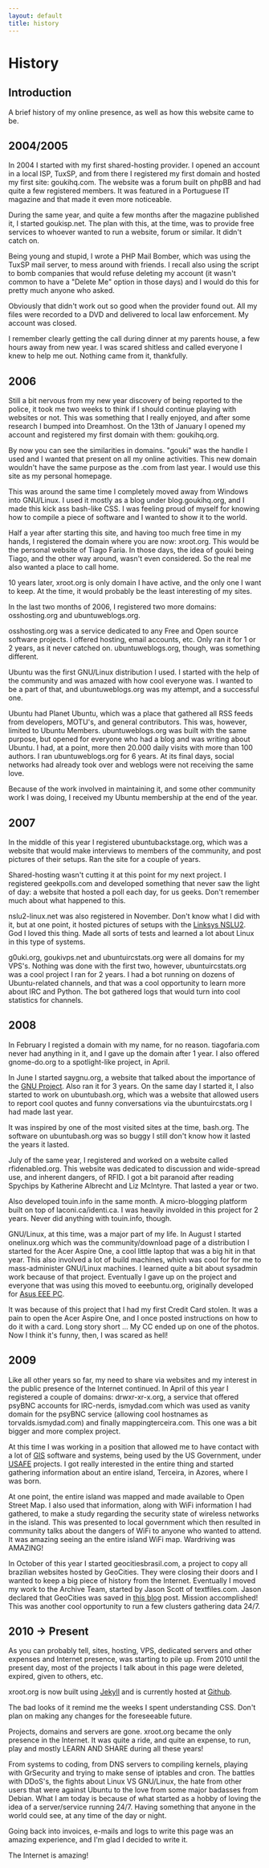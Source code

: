 ```yaml
---
layout: default
title: history
---
```


# History

## Introduction

A brief history of my online presence, as well as how this website came to be.

## 2004/2005

In 2004 I started with my first shared-hosting provider. I opened an account in a local ISP, TuxSP, and from there I registered my first domain and hosted my first site: goukihq.com. The website was a forum built on phpBB and had quite a few registered members. It was featured in a Portuguese IT magazine and that made it even more noticeable.

During the same year, and quite a few months after the magazine published it, I started goukisp.net. The plan with this, at the time, was to provide free services to whoever wanted to run a website, forum or similar. It didn't catch on.

Being young and stupid, I wrote a PHP Mail Bomber, which was using the TuxSP mail server, to mess around with friends. I recall also using the script to bomb companies that would refuse deleting my account (it wasn't common to have a "Delete Me" option in those days) and I would do this for pretty much anyone who asked.

Obviously that didn't work out so good when the provider found out. All my files were recorded to a DVD and delivered to local law enforcement. My account was closed.

I remember clearly getting the call during dinner at my parents house, a few hours away from new year. I was scared shitless and called everyone I knew to help me out. Nothing came from it, thankfully.

## 2006

Still a bit nervous from my new year discovery of being reported to the police, it took me two weeks to think if I should continue playing with websites or not. This was something that I really enjoyed, and after some research I bumped into Dreamhost. On the 13th of January I opened my account and registered my first domain with them: goukihq.org.

By now you can see the similarities in domains. "gouki" was the handle I used and I wanted that present on all my online activities. This new domain wouldn't have the same purpose as the .com from last year. I would use this site as my personal homepage.

This was around the same time I completely moved away from Windows into GNU/Linux. I used it mostly as a blog under blog.goukihq.org, and I made this kick ass bash-like CSS. I was feeling proud of myself for knowing how to compile a piece of software and I wanted to show it to the world.

Half a year after starting this site, and having too much free time in my hands, I registered the domain where you are now: xroot.org. This would be the personal website of Tiago Faria. In those days, the idea of gouki being Tiago, and the other way around, wasn't even considered. So the real me also wanted a place to call home.

10 years later, xroot.org is only domain I have active, and the only one I want to keep. At the time, it would probably be the least interesting of my sites.

In the last two months of 2006, I registered two more domains: osshosting.org and ubuntuweblogs.org.

osshosting.org was a service dedicated to any Free and Open source software projects. I offered hosting, email accounts, etc. Only ran it for 1 or 2 years, as it never catched on. ubuntuweblogs.org, though, was something different.

Ubuntu was the first GNU/Linux distribution I used. I started with the help of the community and was amazed with how cool everyone was. I wanted to be a part of that, and ubuntuweblogs.org was my attempt, and a successful one.

Ubuntu had Planet Ubuntu, which was a place that gathered all RSS feeds from developers, MOTU's, and general contributors. This was, however, limited to Ubuntu Members. ubuntuweblogs.org was built with the same purpose, but opened for everyone who had a blog and was writing about Ubuntu. I had, at a point, more then 20.000 daily visits with more than 100 authors. I ran ubuntuweblogs.org for 6 years. At its final days, social networks had already took over and weblogs were not receiving the same love.

Because of the work involved in maintaining it, and some other community work I was doing, I received my Ubuntu membership at the end of the year.

## 2007

In the middle of this year I registered ubuntubackstage.org, which was a website that would make interviews to members of the community, and post pictures of their setups. Ran the site for a couple of years.

Shared-hosting wasn't cutting it at this point for my next project. I registered geekpolls.com and developed something that never saw the light of day: a website that hosted a poll each day, for us geeks. Don't remember much about what happened to this.

nslu2-linux.net was also registered in November. Don't know what I did with it, but at one point, it hosted pictures of setups with the [Linksys NSLU2](https://en.wikipedia.org/wiki/NSLU2). God I loved this thing. Made all sorts of tests and learned a lot about Linux in this type of systems.

g0uki.org, goukivps.net and ubuntuircstats.org were all domains for my VPS's. Nothing was done with the first two, however, ubuntuircstats.org was a cool project I ran for 2 years. I had a bot running on dozens of Ubuntu-related channels, and that was a cool opportunity to learn more about IRC and Python. The bot gathered logs that would turn into cool statistics for channels.

## 2008

In February I registed a domain with my name, for no reason. tiagofaria.com never had anything in it, and I gave up the domain after 1 year. I also offered gnome-do.org to a spotlight-like project, in April.

In June I started saygnu.org, a website that talked about the importance of the [GNU Project](http://gnu.org/). Also ran it for 3 years. On the same day I started it, I also started to work on ubuntubash.org, which was a website that allowed users to report cool quotes and funny conversations via the ubuntuircstats.org I had made last year.

It was inspired by one of the most visited sites at the time, bash.org. The software on ubuntubash.org was so buggy I still don't know how it lasted the years it lasted.

July of the same year, I registered and worked on a website called rfidenabled.org. This website was dedicated to discussion and wide-spread use, and inherent dangers, of RFID. I got a bit paranoid after reading Spychips by Katherine Albrecht and Liz McIntyre. That lasted a year or two.

Also developed touin.info in the same month. A micro-blogging platform built on top of laconi.ca/identi.ca. I was heavily involded in this project for 2 years. Never did anything with touin.info, though.

GNU/Linux, at this time, was a major part of my life. In August I started onelinux.org which was the community/download page of a distribution I started for the Acer Aspire One, a cool little laptop that was a big hit in that year. This also involved a lot of build machines, which was cool for for me to mass-administer GNU/Linux machines. I learned quite a bit about sysadmin work because of that project. Eventually I gave up on the project and everyone that was using this moved to eeebuntu.org, originally developed for [Asus EEE PC](https://en.wikipedia.org/wiki/Asus_Eee_PC).

It was because of this project that I had my first Credit Card stolen. It was a pain to open the Acer Aspire One, and I once posted instructions on how to do it with a card. Long story short ... My CC ended up on one of the photos. Now I think it's funny, then, I was scared as hell!

## 2009

Like all other years so far, my need to share via websites and my interest in the public presence of the Internet continued. In April of this year I registered a couple of domains: drwxr-xr-x.org, a service that offered psyBNC accounts for IRC-nerds, ismydad.com which was used as vanity domain for the psyBNC service (allowing cool hostnames as torvalds.ismydad.com) and finally mappingterceira.com. This one was a bit bigger and more complex project.

At this time I was working in a position that allowed me to have contact with a lot of [GIS](https://en.wikipedia.org/wiki/Geographic_information_system) software and systems, being used by the US Government, under [USAFE](http://www.usafe.af.mil/) projects. I got really interested in the entire thing and started gathering information about an entire island, Terceira, in Azores, where I was born.

At one point, the entire island was mapped and made available to Open Street Map. I also used that information, along with WiFi information I had gathered, to make a study regarding the security state of wireless networks in the island. This was presented to local government which then resulted in community talks about the dangers of WiFi to anyone who wanted to attend. It was amazing seeing an the entire island WiFi map. Wardriving was AMAZING!

In October of this year I started geocitiesbrasil.com, a project to copy all brazilian websites hosted by GeoCities. They were closing their doors and I wanted to keep a big piece of history from the Internet. Eventually I moved my work to the Archive Team, started by Jason Scott of textfiles.com. Jason declared that GeoCities was saved in [this blog](http://ascii.textfiles.com/archives/2298) post. Mission accomplished! This was another cool opportunity to run a few clusters gathering data 24/7.

## 2010 -> Present

As you can probably tell, sites, hosting, VPS, dedicated servers and other expenses and Internet presence, was starting to pile up. From 2010 until the present day, most of the projects I talk about in this page were deleted, expired, given to others, etc.

xroot.org is now built using [Jekyll](https://jekyllrb.com) and is currently hosted at [Github](https://github.com/0xtf/xroot.org). 

The bad looks of it remind me the weeks I spent understanding CSS. Don't plan on making any changes for the foreseeable future.

Projects, domains and servers are gone. xroot.org became the only presence in the Internet. It was quite a ride, and quite an expense, to run, play and mostly LEARN AND SHARE during all these years!

From systems to coding, from DNS servers to compiling kernels, playing with GrSecurity and trying to make sense of iptables and cron. The battles with DDoS's, the fights about Linux VS GNU/Linux, the hate from other users that were against Ubuntu to the love from some major badasses from Debian. What I am today is because of what started as a hobby of loving the idea of a server/service running 24/7. Having something that anyone in the world could see, at any time of the day or night.

Going back into invoices, e-mails and logs to write this page was an amazing experience, and I'm glad I decided to write it.

The Internet is amazing!
